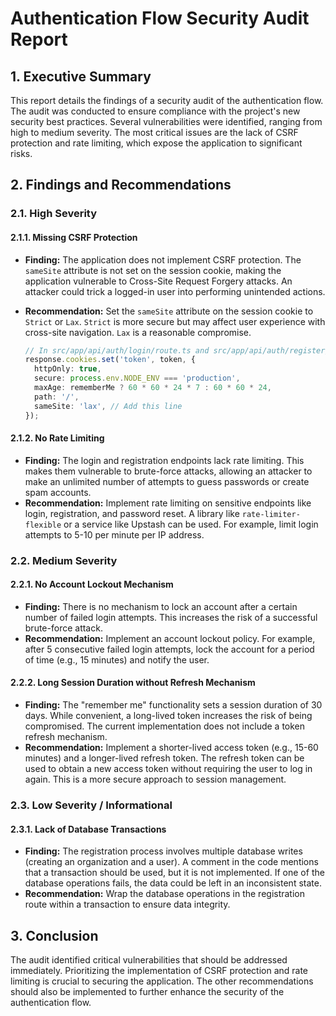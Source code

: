 # Authentication Flow Security Audit Report

## 1. Executive Summary

This report details the findings of a security audit of the authentication flow. The audit was conducted to ensure compliance with the project's new security best practices. Several vulnerabilities were identified, ranging from high to medium severity. The most critical issues are the lack of CSRF protection and rate limiting, which expose the application to significant risks.

## 2. Findings and Recommendations

### 2.1. High Severity

#### 2.1.1. Missing CSRF Protection

*   **Finding:** The application does not implement CSRF protection. The `sameSite` attribute is not set on the session cookie, making the application vulnerable to Cross-Site Request Forgery attacks. An attacker could trick a logged-in user into performing unintended actions.
*   **Recommendation:** Set the `sameSite` attribute on the session cookie to `Strict` or `Lax`. `Strict` is more secure but may affect user experience with cross-site navigation. `Lax` is a reasonable compromise.

    ```typescript
    // In src/app/api/auth/login/route.ts and src/app/api/auth/register/route.ts
    response.cookies.set('token', token, {
      httpOnly: true,
      secure: process.env.NODE_ENV === 'production',
      maxAge: rememberMe ? 60 * 60 * 24 * 7 : 60 * 60 * 24,
      path: '/',
      sameSite: 'lax', // Add this line
    });
    ```

#### 2.1.2. No Rate Limiting

*   **Finding:** The login and registration endpoints lack rate limiting. This makes them vulnerable to brute-force attacks, allowing an attacker to make an unlimited number of attempts to guess passwords or create spam accounts.
*   **Recommendation:** Implement rate limiting on sensitive endpoints like login, registration, and password reset. A library like `rate-limiter-flexible` or a service like Upstash can be used. For example, limit login attempts to 5-10 per minute per IP address.

### 2.2. Medium Severity

#### 2.2.1. No Account Lockout Mechanism

*   **Finding:** There is no mechanism to lock an account after a certain number of failed login attempts. This increases the risk of a successful brute-force attack.
*   **Recommendation:** Implement an account lockout policy. For example, after 5 consecutive failed login attempts, lock the account for a period of time (e.g., 15 minutes) and notify the user.

#### 2.2.2. Long Session Duration without Refresh Mechanism

*   **Finding:** The "remember me" functionality sets a session duration of 30 days. While convenient, a long-lived token increases the risk of being compromised. The current implementation does not include a token refresh mechanism.
*   **Recommendation:** Implement a shorter-lived access token (e.g., 15-60 minutes) and a longer-lived refresh token. The refresh token can be used to obtain a new access token without requiring the user to log in again. This is a more secure approach to session management.

### 2.3. Low Severity / Informational

#### 2.3.1. Lack of Database Transactions

*   **Finding:** The registration process involves multiple database writes (creating an organization and a user). A comment in the code mentions that a transaction should be used, but it is not implemented. If one of the database operations fails, the data could be left in an inconsistent state.
*   **Recommendation:** Wrap the database operations in the registration route within a transaction to ensure data integrity.

## 3. Conclusion

The audit identified critical vulnerabilities that should be addressed immediately. Prioritizing the implementation of CSRF protection and rate limiting is crucial to securing the application. The other recommendations should also be implemented to further enhance the security of the authentication flow.